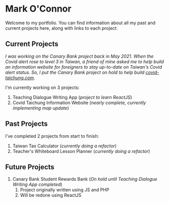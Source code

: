 # Mark O'Connor

Welcome to my portfolio. You can find information about all my past and current projects here, along with links to each project. 

## Current Projects

*I was working on the Canary Bank project back in May 2021. When the Covid alert rose to level 3 in Taiwan, a friend of mine asked me to help build an information website for foreigners to stay up-to-date on Taiwan's Covid alert status. So, I put the Canary Bank project on hold to help build [covid-taichung.com](https://www.covid-taichung.com/).*

I'm currently working on 3 projects:

1. Teaching Dialogue Writing App (*project to learn ReactJS*)
2. Covid Taichung Information Website (*nearly complete, currently implementing map update*)


## Past Projects

I've completed 2 projects from start to finish:

1. Taiwan Tax Calculator (*currently doing a refactor*)
2. Teacher's Whiteboard Lesson Planner (*currently doing a refactor*)

## Future Projects

1. Canary Bank Student Rewards Bank (*On hold until Teaching Dialogue Writing App completed*)
    1. Project originally written using JS and PHP
    2. Will be redone using ReactJS
